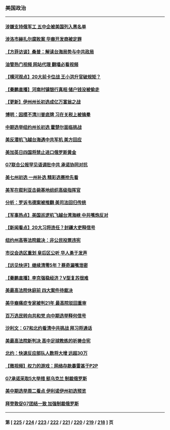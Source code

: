 ### 美国政治
---
#### [涉嫌支持俄军工 五中企被美国列入黑名单](../../pages/ncid1078159/n13769660.md?06291245) 
#### [涉洛市赫扎尔腐败案 华裔开发商被定罪](../../pages/ncid1078159/n13769637.md?06291245) 
#### [【方菲访谈】桑普：解读台海局势与中共政局](../../pages/ncid1078159/n13769381.md?06291245) 
#### [油管热门视频 网站代理 翻墙必看视频](http://209.222.30.114:81/youtube.html?06291245)
#### [【横河观点】20大前卡位战 王小洪升官破规矩？](../../pages/ncid1078159/n13769551.md?06291245) 
#### [【秦鹏直播】河南村镇银行真相 储户钱没被偷走](../../pages/ncid1078159/n13769542.md?06291245) 
#### [【更新】伊州州长初选成亿万富翁之战](../../pages/ncid1078159/n13769503.md?06291245) 
#### [博明：因摸不清川普底牌 习在关税上被搞晕](../../pages/ncid1078159/n13768841.md?06291245) 
#### [中期选举纽约州长初选 霍楚尔面临挑战](../../pages/ncid1078159/n13769403.md?06291245) 
#### [美反潜机飞越台海遇中共军机 美方回应](../../pages/ncid1078159/n13769433.md?06291245) 
#### [美加英日四国将禁止进口俄罗斯黄金](../../pages/ncid1078159/n13769420.md?06291245) 
#### [G7联合公报罕见语调批中共 承诺协同对抗](../../pages/ncid1078159/n13769314.md?06291245) 
#### [美七州初选 一州补选 精彩选赛抢先看](../../pages/ncid1078159/n13768724.md?06291245) 
#### [美军在叙利亚击毙基地组织高级指挥官](../../pages/ncid1078159/n13769102.md?06291245) 
#### [分析：罗诉韦德案被推翻 美司法回归传统](../../pages/ncid1078159/n13768824.md?06291245) 
#### [【军事热点】美国巡逻机飞越台湾海峡 中共嘴炮反对](../../pages/ncid1078159/n13768976.md?06291245) 
#### [【新闻看点】20大习将连任？封疆大吏释信号](../../pages/ncid1078159/n13768739.md?06291245) 
#### [纽约州高等法院裁决：非公民投票违宪](../../pages/ncid1078159/n13768925.md?06291245) 
#### [市议会选区重划 皇后区公听 华人勇于发声](../../pages/ncid1078159/n13768915.md?06291245) 
#### [【远见快评】继续清零5年？蔡奇漏嘴泄密](../../pages/ncid1078159/n13768743.md?06291245) 
#### [【秦鹏直播】李克强稳经济？V型复苏很难](../../pages/ncid1078159/n13768690.md?06291245) 
#### [美最高法院休庭前 四大案件待裁决](../../pages/ncid1078159/n13768668.md?06291245) 
#### [美华裔痛症专家被判21年 最高院驳回重审](../../pages/ncid1078159/n13768713.md?06291245) 
#### [百万选民转向共和党 向中期选举释何信号](../../pages/ncid1078159/n13768586.md?06291245) 
#### [沙利文：G7和北约看清中共挑战 拜习将通话](../../pages/ncid1078159/n13768652.md?06291245) 
#### [美最高法院新判决 高中足球教练的祈祷合宪](../../pages/ncid1078159/n13768604.md?06291245) 
#### [北约：快速反应部队人数将大增 远超30万](../../pages/ncid1078159/n13768594.md?06291245) 
#### [【微视频】权力的游戏：网络存款暴雷甚于P2P](../../pages/ncid1078159/n13768525.md?06291245) 
#### [G7承诺采取5大举措 挺乌克兰 制裁俄罗斯](../../pages/ncid1078159/n13768462.md?06291245) 
#### [美中期选举周二看点 伊利诺伊州初选预览](../../pages/ncid1078159/n13767899.md?06291245) 
#### [拜登敦促G7团结一致 加强制裁俄罗斯](../../pages/ncid1078159/n13768111.md?06291245) 

---
#### 第 [ [225](./225.md?06291245) / [224](./224.md?06291245) / [223](./223.md?06291245) / [222](./222.md?06291245) / [221](./221.md?06291245) / [220](./220.md?06291245) / [219](./219.md?06291245) / [218](./218.md?06291245) ] 页
